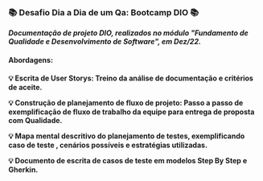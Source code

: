 ### 📚 Desafio Dia a Dia de um Qa: Bootcamp DIO 📚
**_Documentação de projeto DIO, realizados no módulo "Fundamento de Qualidade e Desenvolvimento de Software", em Dez/22._**
#### Abordagens:
**💡 Escrita de User Storys: Treino da análise de documentação e critérios de aceite.** 
 
**💡 Construção de planejamento de fluxo de projeto: Passo a passo de exemplificação de fluxo de trabalho da equipe para entrega de proposta com Qualidade.**
  
**💡 Mapa mental descritivo do planejamento de testes, exemplificando caso de teste , cenários possíveis e estratégias utilizadas.** 
 
**💡 Documento de escrita de casos de teste em modelos Step By Step e Gherkin.** 
